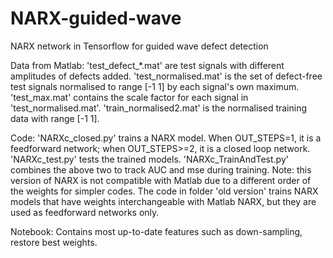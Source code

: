 # NARX-guided-wave
NARX network in Tensorflow for guided wave defect detection

Data from Matlab:
'test_defect_*.mat' are test signals with different amplitudes of defects added.
'test_normalised.mat' is the set of defect-free test signals normalised to range [-1 1] by each signal's own maximum.
'test_max.mat' contains the scale factor for each signal in 'test_normalised.mat'.
'train_normalised2.mat' is the normalised training data with range [-1 1].

Code:
'NARXc_closed.py' trains a NARX model. When OUT_STEPS=1, it is a feedforward network; when OUT_STEPS>=2, it is a closed loop network.
'NARXc_test.py' tests the trained models.
'NARXc_TrainAndTest.py' combines the above two to track AUC and mse during training.
Note: this version of NARX is not compatible with Matlab due to a different order of the weights for simpler codes. 
The code in folder 'old version' trains NARX models that have weights interchangeable with Matlab NARX, but they are used as feedforward networks only.

Notebook:
Contains most up-to-date features such as down-sampling, restore best weights.
